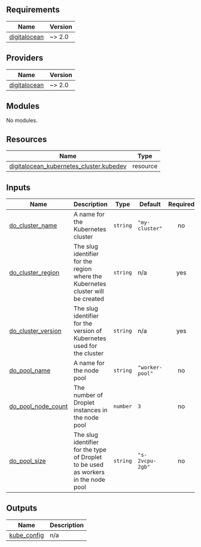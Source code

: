 ## Requirements

| Name | Version |
|------|---------|
| <a name="requirement_digitalocean"></a> [digitalocean](#requirement\_digitalocean) | ~> 2.0 |

## Providers

| Name | Version |
|------|---------|
| <a name="provider_digitalocean"></a> [digitalocean](#provider\_digitalocean) | ~> 2.0 |

## Modules

No modules.

## Resources

| Name | Type |
|------|------|
| [digitalocean_kubernetes_cluster.kubedev](https://registry.terraform.io/providers/digitalocean/digitalocean/latest/docs/resources/kubernetes_cluster) | resource |

## Inputs

| Name | Description | Type | Default | Required |
|------|-------------|------|---------|:--------:|
| <a name="input_do_cluster_name"></a> [do\_cluster\_name](#input\_do\_cluster\_name) | A name for the Kubernetes cluster | `string` | `"my-cluster"` | no |
| <a name="input_do_cluster_region"></a> [do\_cluster\_region](#input\_do\_cluster\_region) | The slug identifier for the region where the Kubernetes cluster will be created | `string` | n/a | yes |
| <a name="input_do_cluster_version"></a> [do\_cluster\_version](#input\_do\_cluster\_version) | The slug identifier for the version of Kubernetes used for the cluster | `string` | n/a | yes |
| <a name="input_do_pool_name"></a> [do\_pool\_name](#input\_do\_pool\_name) | A name for the node pool | `string` | `"worker-pool"` | no |
| <a name="input_do_pool_node_count"></a> [do\_pool\_node\_count](#input\_do\_pool\_node\_count) | The number of Droplet instances in the node pool | `number` | `3` | no |
| <a name="input_do_pool_size"></a> [do\_pool\_size](#input\_do\_pool\_size) | The slug identifier for the type of Droplet to be used as workers in the node pool | `string` | `"s-2vcpu-2gb"` | no |

## Outputs

| Name | Description |
|------|-------------|
| <a name="output_kube_config"></a> [kube\_config](#output\_kube\_config) | n/a |
